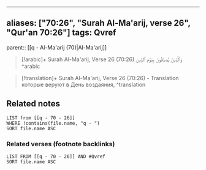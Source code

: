 
---
aliases: ["70:26", "Surah Al-Ma'arij, verse 26", "Qur'an 70:26"]
tags: Qvref
---

parent:: [[q - Al-Ma'arij (70)|Al-Ma'arij]]

> [!arabic]+ Surah Al-Ma'arij, Verse 26 (70:26)
> <span class="quran-arabic">وَٱلَّذِينَ يُصَدِّقُونَ بِيَوْمِ ٱلدِّينِ</span>
^arabic

> [!translation]+ Surah Al-Ma'arij, Verse 26 (70:26) - Translation
> которые веруют в День воздаяния,
^translation



## Related notes
```dataview
LIST from [[q - 70 - 26]]
WHERE !contains(file.name, "q - ")
SORT file.name ASC
```

### Related verses (footnote backlinks)
```dataview
LIST FROM [[q - 70 - 26]] AND #Qvref
SORT file.name ASC
```


